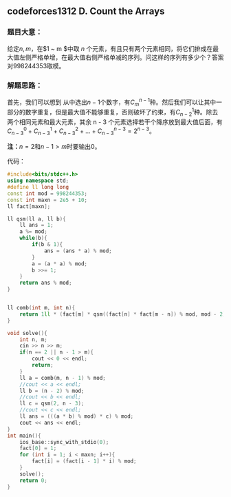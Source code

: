 ## codeforces1312 D. Count the Arrays

### 题目大意：

给定$n, m，$在$1 ~ m $中取 $n$ 个元素，有且只有两个元素相同，将它们排成在最大值左侧严格单增，在最大值右侧严格单减的序列。问这样的序列有多少个？答案对$998244353$取模。

### 解题思路：

首先，我们可以想到 从中选出$n-1$个数字，有$C_{m}^{n-1}$种。然后我们可以让其中一部分的数字重复，但是最大值不能够重复，否则破坏了约束，有$C_{n-2}^{1}$种。除去两个相同元素和最大元素，其余 n - 3 个元素选择若干个降序放到最大值后面，有$C_{n-3}^{0} + C_{n-3}^{1} + C_{n-3}^{2} + ... + C_{n-3}^{n-3} = 2^{n-3}$。

**注：**$n=2$和$n-1>m$时要输出$0$。

代码：

```cpp
#include<bits/stdc++.h>
using namespace std;
#define ll long long 
const int mod = 998244353;
const int maxn = 2e5 + 10;
ll fact[maxn];

ll qsm(ll a, ll b){
    ll ans = 1;
    a %= mod;
    while(b){
        if(b & 1){
            ans = (ans * a) % mod;
        }
        a = (a * a) % mod;
        b >>= 1;
    }
    return ans % mod;
}


ll comb(int m, int n){
    return 1ll * (fact[m] * qsm((fact[n] * fact[m - n]) % mod, mod - 2)) % mod;
}

void solve(){
    int n, m;
    cin >> n >> m;
    if(n == 2 || n - 1 > m){
        cout << 0 << endl;
        return;
    }
    ll a = comb(m, n - 1) % mod;
    //cout << a << endl;
    ll b = (n - 2) % mod;
    //cout << b << endl;
    ll c = qsm(2, n - 3);
    //cout << c << endl;
    ll ans = (((a * b) % mod) * c) % mod;
    cout << ans << endl;
}
int main(){
    ios_base::sync_with_stdio(0);
    fact[0] = 1;
    for (int i = 1; i < maxn; i++){
        fact[i] = (fact[i - 1] * i) % mod;
    }
    solve();
    return 0;
}
```

